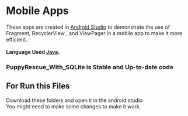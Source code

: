 # Mobile Apps
These apps are created in [Android Studio](https://developer.android.com/studio) to demonstrate the use of Fragment, RecyclerView , and ViewPager in a mobile app to make it more efficient.</br></br>
**Language Used [Java](https://www.w3schools.com/java/java_intro.asp).**

### PuppyRescue_With_SQLite is Stable and Up-to-date code

## For Run this Files

Download these folders and open it in the android studio</br>
You might need to make some changes to make it work.
